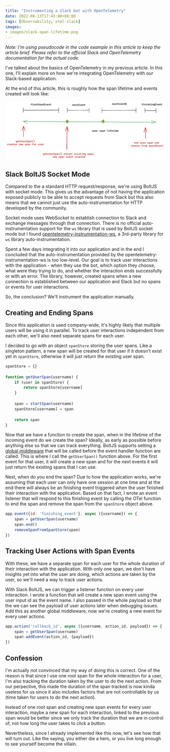 ```yaml
---
title: "Instrumenting a Slack bot with OpenTelemetry"
date: 2022-08-13T17:43:00+08:00
tags: [Observability, otel-slack]
images:
- images/slack-span-lifetime.png
---
```


*Note: I'm using pseudocode in the code example in this article to keep the article brief. Please refer to the official Slack and OpenTelemetry documentation for the actual code.*

I've talked about the basics of OpenTelemetry in my previous article. In this one, I'll explain more on how we're integrating OpenTelemetry with our Slack-based application.

At the end of this article, this is roughly how the span lifetime and events created will look like:

![Summary of spans and events created](images/slack-span-lifetime.png)

## Slack BoltJS Socket Mode

Compared to the a standard HTTP request/response, we're using BoltJS with socket mode. This gives us the advantage of not having the application exposed publicly to be able to accept requests from Slack but this also means that we cannot just use the auto-instrumentation for HTTP developed by the community.

Socket mode uses WebSocket to establish connection to Slack and exchange messages through that connection. There is no official auto-instrumentation support for the `ws` library that is used by BoltJS socket mode but I found [opentelemetry-instrumentation-ws][1], a 3rd-party library for `ws` library auto-instrumentation. 

Spent a few days integrating it into our application and in the end I concluded that the auto-instrumentation provided by the opentelemetry-instrumentation-ws is too low-level. Our goal is to track user interactions with the application - when they use the bot, which option they choose, what were they trying to do, and whether the interaction ends successfully or with an error. The library, however, created spans when a new connection is established between our application and Slack but no spans or events for user interactions.

So, the conclusion? We'll instrument the application manually.

## Creating and Ending Spans

Since this application is used company-wide, it's highly likely that multiple users will be using it in parallel. To track user interactions independent from each other, we'll also need separate spans for each user. 

I decided to go with an object `spanStore` storing the user spans. Like a singleton pattern, a new span will be created for that user if it doesn't exist yet in `spanStore`, otherwise it will just return the existing user span.

```javascript
spanStore = {}

function getUserSpan(username) {
    if (user in spanStore) {
        return spanStore[username]
    }

    span = startSpan(username)
    spanStore[username] = span

    return span
}
```

Now that we have a function to create the span, when in the lifetime of the incoming event do we create the span? Ideally, as early as possible before anything else so that we can track everything. BoltJS supports setting a [global middleware][2] that will be called before the event handler function are called. This is where I call the `getUserSpan()` function above. For the first event for that user, it will create a new span and for the next events it will just return the existing spans that I can use.

Next, when do you end the span? Due to how the application works, we're assuming that each user can only have one session at one time and at the end there will always be an finishing event triggered when the user finished their interaction with the application. Based on that fact, I wrote an event listener that will respond to this finishing event by calling the OTel function to end the span and remove the span from the `spanStore` object above.

```javascript
app.event({id: 'finishing_event'}, async ({username}) => {
    span = getUserSpan(username)
    span.end()
    removeSpanFromSpanStore(span)
})
```

## Tracking User Actions with Span Events

With these, we have a separate span for each user for the whole duration of their interaction with the application. With only one span, we don't have insights yet into what the user are doing, which actions are taken by the user, so we'll need a way to track user actions.

With Slack BoltJS, we can trigger a listener function on every user interaction. I wrote a function that will create a new span event using the user input id as the event name. I also passed in the whole payload so that the we can see the payload of user actions later when debugging issues. Add this as another global middleware, now we're creating a new event for every user actions.

```javascript
app.action('callback_id', async ({username, action_id, payload}) => {
    span = getUserSpan(username)
    span.addEvent(action_id, {payload})
})
```

## Confession

I'm actually not convinced that my way of doing this is correct. One of the reason is that since I use one root span for the whole interaction for a user, I'm also tracking the duration taken by the user to do the next action. From our perpective, this made the duration of the span tracked is now kinda useless for us since it also includes factors that are not controllable by us (time taken for users to do the next action).

Instead of one root span and creating new span events for every user interaction, maybe a new span for each interaction, linked to the previous span would be better since we only track the duration that we are in control of, not how long the user takes to click a button.

Nevertheless, since I already implemented like this now, let's see how that will turn out. Like the saying, you either die a hero, or you live long enough to see yourself become the villain.

[1]: https://www.npmjs.com/package/opentelemetry-instrumentation-ws
[2]: https://slack.dev/bolt-js/concepts#global-middleware
